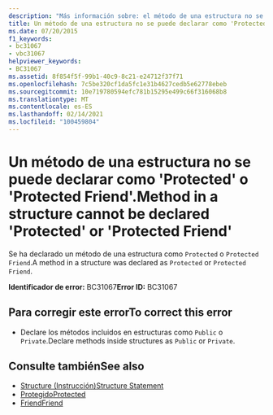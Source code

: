 ```yaml
---
description: "Más información sobre: el método de una estructura no se puede declarar como ' Protected ' o ' Protected Friend '"
title: Un método de una estructura no se puede declarar como 'Protected' o 'Protected Friend'.
ms.date: 07/20/2015
f1_keywords:
- bc31067
- vbc31067
helpviewer_keywords:
- BC31067
ms.assetid: 8f854f5f-99b1-40c9-8c21-e24712f37f71
ms.openlocfilehash: 7c5be320cf1da5fc1e31b4627cedb5e62778ebeb
ms.sourcegitcommit: 10e719780594efc781b15295e499c66f316068b8
ms.translationtype: MT
ms.contentlocale: es-ES
ms.lasthandoff: 02/14/2021
ms.locfileid: "100459804"
---
```

# <a name="method-in-a-structure-cannot-be-declared-protected-or-protected-friend"></a><span data-ttu-id="d048d-103">Un método de una estructura no se puede declarar como 'Protected' o 'Protected Friend'.</span><span class="sxs-lookup"><span data-stu-id="d048d-103">Method in a structure cannot be declared 'Protected' or 'Protected Friend'</span></span>

<span data-ttu-id="d048d-104">Se ha declarado un método de una estructura como `Protected` o `Protected Friend`.</span><span class="sxs-lookup"><span data-stu-id="d048d-104">A method in a structure was declared as `Protected` or `Protected Friend`.</span></span>  
  
 <span data-ttu-id="d048d-105">**Identificador de error:** BC31067</span><span class="sxs-lookup"><span data-stu-id="d048d-105">**Error ID:** BC31067</span></span>  
  
## <a name="to-correct-this-error"></a><span data-ttu-id="d048d-106">Para corregir este error</span><span class="sxs-lookup"><span data-stu-id="d048d-106">To correct this error</span></span>  
  
- <span data-ttu-id="d048d-107">Declare los métodos incluidos en estructuras como `Public` o `Private`.</span><span class="sxs-lookup"><span data-stu-id="d048d-107">Declare methods inside structures as `Public` or `Private`.</span></span>  
  
## <a name="see-also"></a><span data-ttu-id="d048d-108">Consulte también</span><span class="sxs-lookup"><span data-stu-id="d048d-108">See also</span></span>

- [<span data-ttu-id="d048d-109">Structure (Instrucción)</span><span class="sxs-lookup"><span data-stu-id="d048d-109">Structure Statement</span></span>](../language-reference/statements/structure-statement.md)
- [<span data-ttu-id="d048d-110">Protegido</span><span class="sxs-lookup"><span data-stu-id="d048d-110">Protected</span></span>](../language-reference/modifiers/protected.md)
- [<span data-ttu-id="d048d-111">Friend</span><span class="sxs-lookup"><span data-stu-id="d048d-111">Friend</span></span>](../language-reference/modifiers/friend.md)
